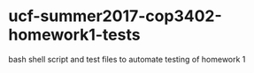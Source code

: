# ucf-summer2017-cop3402-homework1-tests
bash shell script and test files to automate testing of homework 1
